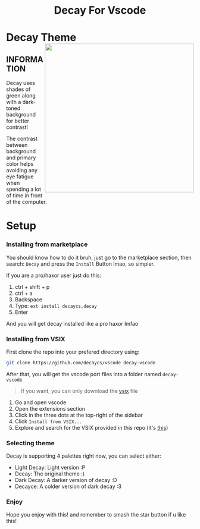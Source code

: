 <h1 align="center">Decay For Vscode</h1>

# Decay Theme <img src="./assets/main.png" align="right" width="400px"/>
## INFORMATION
Decay uses shades of green along with a dark-toned background for better contrast!

The contrast between background and primary color helps avoiding any eye fatigue when spending a lot of time in front of the computer.

# Setup

### Installing from marketplace

You should know how to do it bruh, just go to the marketplace section, then
search: `Decay` and press the `Install` Button lmao, so simpler.

If you are a pro/haxor user just do this:

1. ctrl + shift + p
2. ctrl + a
3. Backspace
4. Type: `ext install decaycs.decay`
5. Enter

And you will get decay installed like a pro haxor lmfao

### Installing from VSIX

First clone the repo into your prefered directory using:

```sh
git clone https://github.com/decaycs/vscode decay-vscode
```

After that, you will get the vscode port files into a folder named `decay-vscode`

> If you want, you can only download the [vsix](./decay-1.0.7.vsix) file

1. Go and open vscode
2. Open the extensions section
3. Click in the three dots at the top-right of the sidebar
4. Click `Install from VSIX...`
5. Explore and search for the VSIX provided in this repo (it's [this](./decay-1.0.7.vsix))

### Selecting theme

Decay is supporting 4 palettes right now, you can select either:

- Light Decay: Light version :P
- Decay: The original theme :)
- Dark Decay: A darker version of decay :D
- Decayce: A colder version of dark decay :3

### Enjoy

Hope you enjoy with this! and remember to smash the star button if u like this!

